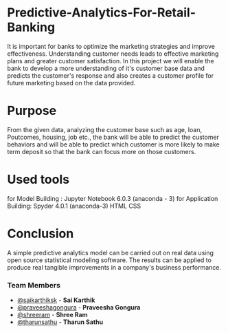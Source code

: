 # Predictive-Analytics-For-Retail-Banking

It is important for banks to optimize the marketing strategies and
improve effectiveness. Understanding customer needs leads to
effective marketing plans and greater customer satisfaction.
In this project we will enable the bank to develop a more
understanding of it's customer base data and predicts the
customer's response and also creates a customer profile for
future marketing based on the data provided.

# Purpose

From the given data, analyzing the customer base such as age,
loan, Poutcomes, housing, job etc., the bank will be able to predict
the customer behaviors and will be able to predict which
customer is more likely to make term deposit so that the bank can
focus more on those customers.

# Used tools

for Model Building :
Jupyter Notebook 6.0.3 (anaconda - 3)
for Application Building:
Spyder 4.0.1 (anaconda-3)
HTML
CSS

# Conclusion

A simple predictive analytics model can be carried out on real
data using open source statistical modeling software. The results
can be applied to produce real tangible improvements in a
company's business performance.

### Team Members
- [@saikarthiksk](https://github.com/abhishekmali21) - **Sai Karthik**
- [@praveeshagongura](https://github.com/AdityaSindol) - **Praveesha Gongura**
- [@shreeram](https://github.com/shreeram) - **Shree Ram**
- [@tharunsathu](https://github.com/tharunsathu) - **Tharun Sathu**

